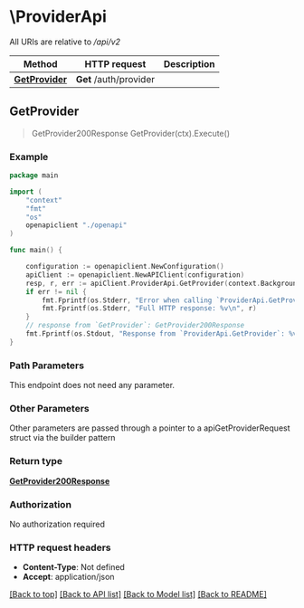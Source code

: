 # \ProviderApi

All URIs are relative to */api/v2*

Method | HTTP request | Description
------------- | ------------- | -------------
[**GetProvider**](ProviderApi.md#GetProvider) | **Get** /auth/provider | 



## GetProvider

> GetProvider200Response GetProvider(ctx).Execute()





### Example

```go
package main

import (
    "context"
    "fmt"
    "os"
    openapiclient "./openapi"
)

func main() {

    configuration := openapiclient.NewConfiguration()
    apiClient := openapiclient.NewAPIClient(configuration)
    resp, r, err := apiClient.ProviderApi.GetProvider(context.Background()).Execute()
    if err != nil {
        fmt.Fprintf(os.Stderr, "Error when calling `ProviderApi.GetProvider``: %v\n", err)
        fmt.Fprintf(os.Stderr, "Full HTTP response: %v\n", r)
    }
    // response from `GetProvider`: GetProvider200Response
    fmt.Fprintf(os.Stdout, "Response from `ProviderApi.GetProvider`: %v\n", resp)
}
```

### Path Parameters

This endpoint does not need any parameter.

### Other Parameters

Other parameters are passed through a pointer to a apiGetProviderRequest struct via the builder pattern


### Return type

[**GetProvider200Response**](GetProvider200Response.md)

### Authorization

No authorization required

### HTTP request headers

- **Content-Type**: Not defined
- **Accept**: application/json

[[Back to top]](#) [[Back to API list]](../README.md#documentation-for-api-endpoints)
[[Back to Model list]](../README.md#documentation-for-models)
[[Back to README]](../README.md)


